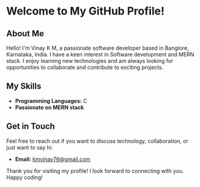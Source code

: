 # Welcome to My GitHub Profile!

## About Me
Hello! I'm Vinay K M, a passionate software developer based in Banglore, Karnataka, India. I have a keen interest in Software development and MERN stack. I enjoy learning new technologies and am always looking for opportunities to collaborate and contribute to exciting projects.

## My Skills
- **Programming Languages:** C
- **Passionate on MERN stack**

## Get in Touch
Feel free to reach out if you want to discuss technology, collaboration, or just want to say hi:
- **Email:** kmvinay76@gmail.com

Thank you for visiting my profile! I look forward to connecting with you. Happy coding!
